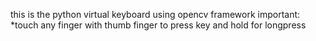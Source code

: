 this is the python virtual keyboard using opencv framework 
important: *touch any finger with thumb finger to press key and hold for longpress
